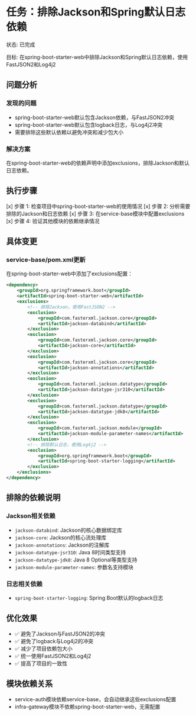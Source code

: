 # 任务：排除Jackson和Spring默认日志依赖
状态: 已完成

目标: 在spring-boot-starter-web中排除Jackson和Spring默认日志依赖，使用FastJSON2和Log4j2

## 问题分析

### 发现的问题
- spring-boot-starter-web默认包含Jackson依赖，与FastJSON2冲突
- spring-boot-starter-web默认包含logback日志，与Log4j2冲突
- 需要排除这些默认依赖以避免冲突和减少包大小

### 解决方案
在spring-boot-starter-web的依赖声明中添加exclusions，排除Jackson和默认日志依赖。

## 执行步骤
[x] 步骤 1: 检查项目中spring-boot-starter-web的使用情况
[x] 步骤 2: 分析需要排除的Jackson和日志依赖
[x] 步骤 3: 在service-base模块中配置exclusions
[x] 步骤 4: 验证其他模块的依赖继承情况

## 具体变更

### service-base/pom.xml更新
在spring-boot-starter-web中添加了exclusions配置：

```xml
<dependency>
    <groupId>org.springframework.boot</groupId>
    <artifactId>spring-boot-starter-web</artifactId>
    <exclusions>
        <!-- 排除Jackson，使用FastJSON2 -->
        <exclusion>
            <groupId>com.fasterxml.jackson.core</groupId>
            <artifactId>jackson-databind</artifactId>
        </exclusion>
        <exclusion>
            <groupId>com.fasterxml.jackson.core</groupId>
            <artifactId>jackson-core</artifactId>
        </exclusion>
        <exclusion>
            <groupId>com.fasterxml.jackson.core</groupId>
            <artifactId>jackson-annotations</artifactId>
        </exclusion>
        <exclusion>
            <groupId>com.fasterxml.jackson.datatype</groupId>
            <artifactId>jackson-datatype-jsr310</artifactId>
        </exclusion>
        <exclusion>
            <groupId>com.fasterxml.jackson.datatype</groupId>
            <artifactId>jackson-datatype-jdk8</artifactId>
        </exclusion>
        <exclusion>
            <groupId>com.fasterxml.jackson.module</groupId>
            <artifactId>jackson-module-parameter-names</artifactId>
        </exclusion>
        <!-- 排除默认日志，使用Log4j2 -->
        <exclusion>
            <groupId>org.springframework.boot</groupId>
            <artifactId>spring-boot-starter-logging</artifactId>
        </exclusion>
    </exclusions>
</dependency>
```

## 排除的依赖说明

### Jackson相关依赖
- `jackson-databind`: Jackson的核心数据绑定库
- `jackson-core`: Jackson的核心流处理库
- `jackson-annotations`: Jackson的注解库
- `jackson-datatype-jsr310`: Java 8时间类型支持
- `jackson-datatype-jdk8`: Java 8 Optional等类型支持
- `jackson-module-parameter-names`: 参数名支持模块

### 日志相关依赖
- `spring-boot-starter-logging`: Spring Boot默认的logback日志

## 优化效果
- ✅ 避免了Jackson与FastJSON2的冲突
- ✅ 避免了logback与Log4j2的冲突
- ✅ 减少了项目依赖包大小
- ✅ 统一使用FastJSON2和Log4j2
- ✅ 提高了项目的一致性

## 模块依赖关系
- service-auth模块依赖service-base，会自动继承这些exclusions配置
- infra-gateway模块不依赖spring-boot-starter-web，无需配置 